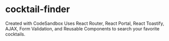 # cocktail-finder
Created with CodeSandbox
Uses React Router, React Portal, React Toastify, AJAX, Form Validation, and Reusable Components to search your favorite cocktails.
